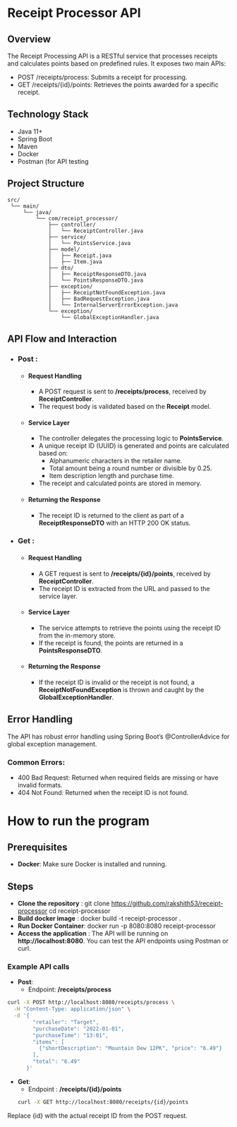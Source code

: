 # Receipt Processor API

## Overview
The Receipt Processing API is a RESTful service that processes receipts and calculates points based on predefined rules. It exposes two main APIs:

* POST /receipts/process: Submits a receipt for processing.
* GET /receipts/{id}/points: Retrieves the points awarded for a specific receipt.

## Technology Stack

* Java 11+
* Spring Boot
* Maven
* Docker
* Postman (for API testing

## Project Structure
```
src/
 └── main/
     └── java/
         └── com/receipt_processor/
             ├── controller/
             │   └── ReceiptController.java
             ├── service/
             │   └── PointsService.java
             ├── model/
             │   ├── Receipt.java
             │   ├── Item.java
             ├── dto/
             │   ├── ReceiptResponseDTO.java
             │   └── PointsResponseDTO.java
             ├── exception/
             │   ├── ReceiptNotFoundException.java
             │   ├── BadRequestException.java
             │   └── InternalServerErrorException.java
             └── exception/
                 └── GlobalExceptionHandler.java
```

## API Flow and Interaction

* ### Post :

  * #### Request Handling

    * A POST request is sent to **/receipts/process**, received by **ReceiptController**.
    * The request body is validated based on the **Receipt** model.

  * #### Service Layer

    * The controller delegates the processing logic to **PointsService**.
    * A unique receipt ID (UUID) is generated and points are calculated based on:
       *  Alphanumeric characters in the retailer name.
       *  Total amount being a round number or divisible by 0.25.
       *  Item description length and purchase time.
    * The receipt and calculated points are stored in memory.

  * #### Returning the Response

    * The receipt ID is returned to the client as part of a **ReceiptResponseDTO** with an HTTP 200 OK status.


* ### Get :

  * #### Request Handling
  
    * A GET request is sent to **/receipts/{id}/points**, received by **ReceiptController**.
    * The receipt ID is extracted from the URL and passed to the service layer.
    
  * #### Service Layer
    
    * The service attempts to retrieve the points using the receipt ID from the in-memory store.
    * If the receipt is found, the points are returned in a **PointsResponseDTO**.
    
  * #### Returning the Response
    * If the receipt ID is invalid or the receipt is not found, a **ReceiptNotFoundException** is thrown and caught by the **GlobalExceptionHandler**.

## Error Handling

The API has robust error handling using Spring Boot’s @ControllerAdvice for global exception management.

### Common Errors:
  * 400 Bad Request: Returned when required fields are missing or have invalid formats.
  * 404 Not Found: Returned when the receipt ID is not found.


# How to run the program

## Prerequisites 
  * **Docker**: Make sure Docker is installed and running.

## Steps
 * **Clone the repository** :
    git clone https://github.com/rakshith53/receipt-processor
    cd receipt-processor
 * **Build docker image** :
    docker build -t receipt-processor .
 * **Run Docker Container**:
    docker run -p 8080:8080 receipt-processor
 * **Access the application** :
    The API will be running on **http://localhost:8080**. You can test the API endpoints using Postman or curl.


### Example API calls

  * **Post**:
    * Endpoint: **/receipts/process**
  
  ```bash
  curl -X POST http://localhost:8080/receipts/process \
    -H "Content-Type: application/json" \
    -d '{
          "retailer": "Target",
          "purchaseDate": "2022-01-01",
          "purchaseTime": "13:01",
          "items": [
            {"shortDescription": "Mountain Dew 12PK", "price": "6.49"}
          ],
          "total": "6.49"
        }'
   ```

  * **Get**:
    * Endpoint : **/receipts/{id}/points**
    ```bash  
    curl -X GET http://localhost:8080/receipts/{id}/points
    ```

Replace {id} with the actual receipt ID from the POST request.





